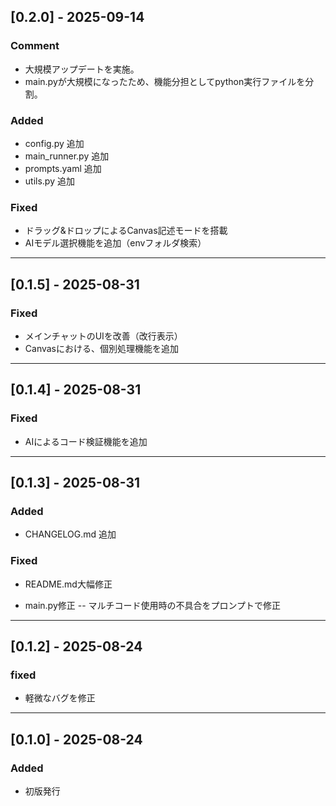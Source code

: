 ## [0.2.0] - 2025-09-14  
  
### Comment  
- 大規模アップデートを実施。
- main.pyが大規模になったため、機能分担としてpython実行ファイルを分割。

### Added  
- config.py 追加  
- main_runner.py 追加  
- prompts.yaml 追加  
- utils.py 追加  
  
### Fixed  
- ドラッグ&ドロップによるCanvas記述モードを搭載
- AIモデル選択機能を追加（envフォルダ検索）
  
---
  
## [0.1.5] - 2025-08-31  
  
### Fixed  
- メインチャットのUIを改善（改行表示）
- Canvasにおける、個別処理機能を追加  
  
---

## [0.1.4] - 2025-08-31  
  
### Fixed  
- AIによるコード検証機能を追加  
  
---

## [0.1.3] - 2025-08-31  
  
### Added  
- CHANGELOG.md 追加  
  
### Fixed  
- README.md大幅修正  
  
- main.py修正
 -- マルチコード使用時の不具合をプロンプトで修正  
  
---  
  
## [0.1.2] - 2025-08-24

### fixed
- 軽微なバグを修正

---

## [0.1.0] - 2025-08-24

### Added
- 初版発行